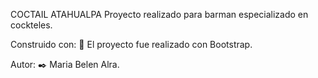 COCTAIL ATAHUALPA
Proyecto realizado para barman especializado en cockteles.

Construido con: 🔧
El proyecto fue realizado con Bootstrap.

Autor: ✒️
Maria Belen Alra.
